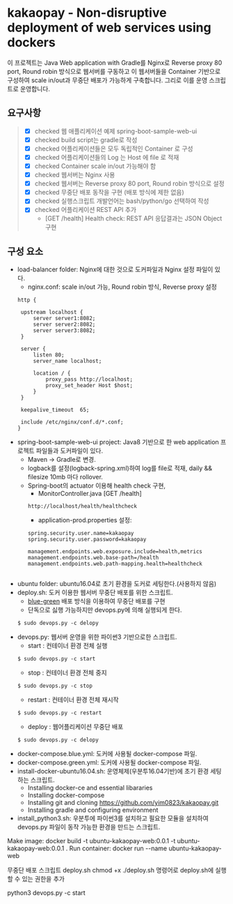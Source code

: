 # kakaopay - Non-disruptive deployment of web services using dockers
이 프로젝트는 Java Web application with Gradle를 Nginx로 Reverse proxy 80 port, Round robin 방식으로 웹서버를 구동하고 이 웹서버들을 Container 기반으로 구성하여 scale in/out과 무중단 배포가 가능하게 구축합니다. 그리로 이를 운영 스크립트로 운영합니다.

## 요구사항
> * [x] checked 웹 애플리케이션 예제 spring-boot-sample-web-ui
> * [x] checked build script는 gradle로 작성
> * [x] checked 어플리케이션들은 모두 독립적인 Container 로 구성
> * [x] checked 어플리케이션들의 Log 는 Host 에 file 로 적재
> * [x] checked Container scale in/out 가능해야 함
> * [x] checked 웹서버는 Nginx 사용
> * [x] checked 웹서버는 Reverse proxy 80 port, Round robin 방식으로 설정
> * [x] checked 무중단 배포 동작을 구현 (배포 방식에 제한 없음)
> * [x] checked 실행스크립트 개발언어는 bash/python/go 선택하여 작성
> * [x] checked 어플리케이션 REST API 추가
>   - [GET /health] Health check: REST API 응답결과는 JSON Object 구현

## 구성 요소
 - load-balancer folder: Nginx에 대한 것으로 도커파일과 Nginx 설정 파일이 있다.
   - nginx.conf: scale in/out 가능, Round robin 방식, Reverse proxy 설정 
   ```
   http {

    upstream localhost {
        server server1:8082;
        server server2:8082;
        server server3:8082;
    }

    server {
        listen 80;
        server_name localhost;

        location / {
            proxy_pass http://localhost;
            proxy_set_header Host $host;
        }
    }
 
    keepalive_timeout  65;
 
    include /etc/nginx/conf.d/*.conf;
   }
   ```
 - spring-boot-sample-web-ui project: Java8 기반으로 한 web application 프로젝트 파일들과 도커파일이 있다.
   - Maven -> Gradle로 변경.
   - logback를 설정(logback-spring.xml)하여 log를 file로 적재, daily && filesize 10mb 마다 rollover.
   - Spring-boot의 actuator 이용해 health check 구현, 
     - MonitorController.java [GET /health] 
     ```
     http://localhost/health/healthcheck
     ```
     - application-prod.properties 설정:
     ```
     spring.security.user.name=kakaopay
     spring.security.user.password=kakaopay
     
     management.endpoints.web.exposure.include=health,metrics
     management.endpoints.web.base-path=/health
     management.endpoints.web.path-mapping.health=healthcheck
    ```
 - ubuntu folder: ubuntu16.04로 초기 환경을 도커로 세팅한다.(사용하지 않음)
 - deploy.sh: 도커 이용한 웹서버 무중단 배포를 위한 스크립트.
   - [blue-green](https://subicura.com/2016/06/07/zero-downtime-docker-deployment.html, "BlueGreenDeployment") 배포 방식을 이용하여 무중단 배포를 구현
   - 단독으로 싫행 가능하지만 devops.py에 의해 실행되게 한다.
   ```
   $ sudo devops.py -c delopy
   ```
 - devops.py: 웹서버 운영을 위한 파이썬3 기반으로한 스크립트.
   - start : 컨테이너 환경 전체 실행
   ```
   $ sudo devops.py -c start
   ```
   - stop : 컨테이너 환경 전체 중지
   ```
   $ sudo devops.py -c stop
   ```
   - restart : 컨테이너 환경 전체 재시작
   ```
   $ sudo devops.py -c restart
   ```
   - deploy : 웹어플리케이션 무중단 배포
   ```
   $ sudo devops.py -c delopy
   ```
 - docker-compose.blue.yml: 도커에 사용될 docker-compose 파일.
 - docker-compose.green.yml: 도커에 사용될 docker-compose 파일.
 - install-docker-ubuntu16.04.sh: 운영체제(우분투16.04기반)에 초기 환경 세팅하는 스크립트.
   - Installing docker-ce and essential libararies
   - Installing docker-compose
   - Installing git and cloning https://github.com/yim0823/kakaopay.git
   - Installing gradle and configuring environment
 - install_python3.sh: 우분투에 파이썬3를 설치하고 필요한 모듈을 설치하여 devops.py 파일이 동작 가능한 환경을 만드는 스크립트.


Make image: 
docker build -t ubuntu-kakaopay-web:0.0.1 -t ubuntu-kakaopay-web:0.0.1 .
Run container: 
docker run --name  ubuntu-kakaopay-web 

무중단 배포 스크립트 deploy.sh
chmod +x ./deploy.sh 명령어로 deploy.sh에 실행할 수 있는 권한을 추가


python3 devops.py -c start
